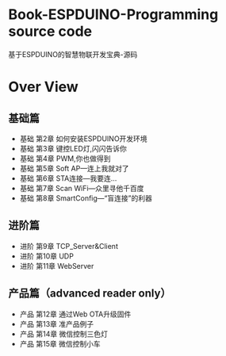 # Book-ESPDUINO-Programming source code
基于ESPDUINO的智慧物联开发宝典-源码

# Over View
## 基础篇
- 基础 第2章 如何安装ESPDUINO开发环境<br/>
- 基础 第3章 键控LED灯,闪闪告诉你<br/>
- 基础 第4章 PWM,你也做得到<br/>
- 基础 第5章 Soft AP—连上我就对了<br/>
- 基础 第6章 STA连接—我要连…<br/>
- 基础 第7章 Scan WiFi—众里寻他千百度<br/>
- 基础 第8章 SmartConfig—“盲连接”的利器<br/>

## 进阶篇<br/>
- 进阶 第9章 TCP_Server&Client<br/>
- 进阶 第10章 UDP<br/>
- 进阶 第11章 WebServer<br/>

## 产品篇（advanced reader only）<br/>
- 产品 第12章 通过Web OTA升级固件<br/>
- 产品 第13章 准产品例子<br/>
- 产品 第14章 微信控制三色灯<br/>
- 产品 第15章 微信控制小车<br/>
